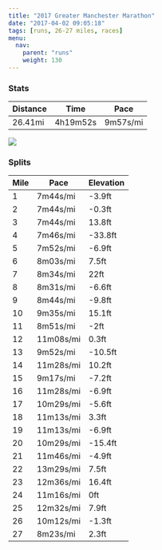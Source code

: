 ```yaml
---
title: "2017 Greater Manchester Marathon"
date: "2017-04-02 09:05:18"
tags: [runs, 26-27 miles, races]
menu:
  nav:
    parent: "runs"
    weight: 130
---
```


### Stats

| Distance | Time | Pace |
|----------|------|------|
|26.41mi|4h19m52s|9m57s/mi|

<img src='https://maps.googleapis.com/maps/api/staticmap?maptype=roadmap&path=enc:g_ieIr}|L_Ooy@{EmOoJ{OmC_M~Tn@lH{D|c@fPzMiE|Fbq@{LzDeCwGeZlIJtL~C|L{IhITjGxIjZxNp^fGnL~k@nh@bs@`z@x_@~TxOzDjg@`k@lEgNwCqEjAwEjJbB`@aCgHis@fIcn@tWrPyK~h@~\}FLpiAfA`K|jB{}A|AfNhMzg@|@fLp`@xq@{@n`@zDjw@xAjIpBtBbFoBfJxAhCrAL`HaCbIkN_LiInDaB}h@iF`BmNsBa@mWpBsD~JuEpCsJ`A_V}_@yt@cA{LmMyf@qAqNyiBx~AuNph@_Q}P}B|CkT~ElCv^oDdN_J`PdDzOn@jAzQaFfGsPhOzVbIh@lMxq@ut@vHc^oB}@lhAkMr[oGrg@cFpRrGv_@O`Egf@vXeNk\pCki@qBwy@sPod@qEe`@Se[xCeGTiEiFcd@Cik@jDqc@b@kc@fCe^kHegA`AyNid@cf@ia@mkA&key=AIzaSyC1MId7bFpkLXNAaYhBSTb8jLyiSqzbDtM&size=800x800&markers=color:yellow|label:S|53.46308,-2.2833&markers=color:green|label:F|53.45766,-2.288260000000001'>

### Splits

| Mile | Pace | Elevation |
|------|------|-----------|
|1|7m44s/mi|-3.9ft|
|2|7m44s/mi|-0.3ft|
|3|7m44s/mi|13.8ft|
|4|7m46s/mi|-33.8ft|
|5|7m52s/mi|-6.9ft|
|6|8m03s/mi|7.5ft|
|7|8m34s/mi|22ft|
|8|8m31s/mi|-6.6ft|
|9|8m44s/mi|-9.8ft|
|10|9m35s/mi|15.1ft|
|11|8m51s/mi|-2ft|
|12|11m08s/mi|0.3ft|
|13|9m52s/mi|-10.5ft|
|14|11m28s/mi|10.2ft|
|15|9m17s/mi|-7.2ft|
|16|11m28s/mi|-6.9ft|
|17|10m29s/mi|-5.6ft|
|18|11m13s/mi|3.3ft|
|19|11m13s/mi|-6.9ft|
|20|10m29s/mi|-15.4ft|
|21|11m46s/mi|-4.9ft|
|22|13m29s/mi|7.5ft|
|23|12m36s/mi|16.4ft|
|24|11m16s/mi|0ft|
|25|12m32s/mi|7.9ft|
|26|10m12s/mi|-1.3ft|
|27|8m23s/mi|2.3ft|
